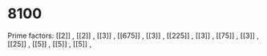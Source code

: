 # 8100

Prime factors: [[2]] , [[2]] , [[3]] , [[675]] , [[3]] , [[225]] , [[3]] , [[75]] , [[3]] , [[25]] , [[5]] , [[5]] , [[5]] , 
